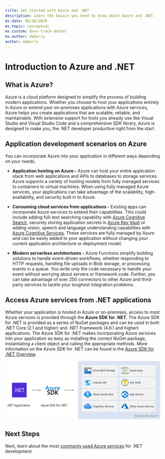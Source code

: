 ```yaml
---
title: Get started with Azure and .NET
description: Learn the basics you need to know about Azure and .NET.
ms.date: 06/20/2020
ms.topic: conceptual
ms.custom: devx-track-dotnet
ms.author: daberry
author: daberry
---
```


# Introduction to Azure and .NET

## What is Azure?

Azure is a cloud platform designed to simplify the process of building modern applications.  Whether you choose to host your applications entirely in Azure or extend your on-premises applications with Azure services, Azure helps you create applications that are scalable, reliable, and maintainable.  With extensive support for tools you already use like Visual Studio and Visual Studio Code and a comprehensive SDK library, Azure is designed to make you, the .NET developer productive right from the start.

## Application development scenarios on Azure

You can incorporate Azure into your application in different ways depending on your needs.

- **Application hosting on Azure -** Azure can host your entire application stack from web applications and APIs to databases to storage services. Azure supports a variety of hosting models from fully managed services to containers to virtual machines. When using fully managed Azure services, your applications can take advantage of the scalability, high-availability, and security built in to Azure.

- **Consuming cloud services from applications -** Existing apps can incorporate Azure services to extend their capabilities.  This could include adding full-text searching capability with [Azure Cognitive Search](/azure/search/search-what-is-azure-search), securely storing application secrets in [Azure Key Vault](/azure/key-vault/) or adding vision, speech and language understanding capabilities with [Azure Cognitive Services](/azure/cognitive-services/).  These services are fully managed by Azure and can be easily added to your application without changing your current application architecture or deployment model.

- **Modern serverless architectures -** Azure Functions simplify building solutions to handle event-driven workflows, whether responding to HTTP requests, handling file uploads in Blob storage, or processing events in a queue.  You write only the code necessary to handle your event without worrying about servers or framework code.  Further, you can take advantage of over 250 connectors to other Azure and third-party services to tackle your toughest integration problems.

## Access Azure services from .NET applications

Whether your application is hosted in Azure or on-premises, access to most Azure services is provided through the **Azure SDK for .NET**.  The Azure SDK for .NET is provided as a series of NuGet packages and can be used in both .NET Core (2.1 and higher) and .NET Framework (4.6.1 and higher) applications. The Azure SDK for .NET makes incorporating Azure services into your application as easy as installing the correct NuGet package, instantiating a client object and calling the appropriate methods.  More information on the Azure SDK for .NET can be found in the [Azure SDK for .NET Overview](./sdk/azure-sdk-for-dotnet.md).

![Diagram showing how .NET applications use the Azure SDK to access Azure services](./media/azure-sdk-for-dotnet-overview.png)

## Next Steps

Next, learn about the most [commonly used Azure services](./key-azure-services.md) for .NET development.
